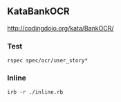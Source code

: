 ## KataBankOCR 
http://codingdojo.org/kata/BankOCR/

### Test
```shell
rspec spec/ocr/user_story*
```

### Inline
```shell
irb -r ./inline.rb
```